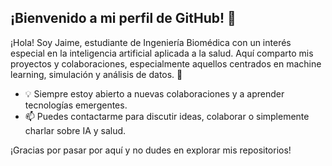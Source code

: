 ## ¡Bienvenido a mi perfil de GitHub! 👋

¡Hola! Soy Jaime, estudiante de Ingeniería Biomédica con un interés especial en la inteligencia artificial aplicada a la salud. Aquí comparto mis proyectos y colaboraciones, especialmente aquellos centrados en machine learning, simulación y análisis de datos. 🚀

- 💡 Siempre estoy abierto a nuevas colaboraciones y a aprender tecnologías emergentes.
- 📫 Puedes contactarme para discutir ideas, colaborar o simplemente charlar sobre IA y salud.

¡Gracias por pasar por aquí y no dudes en explorar mis repositorios!
